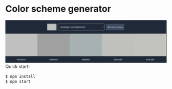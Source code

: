 # Color scheme generator

![color-generator-screenshot](image.png)
Quick start:

```
$ npm install
$ npm start
```
